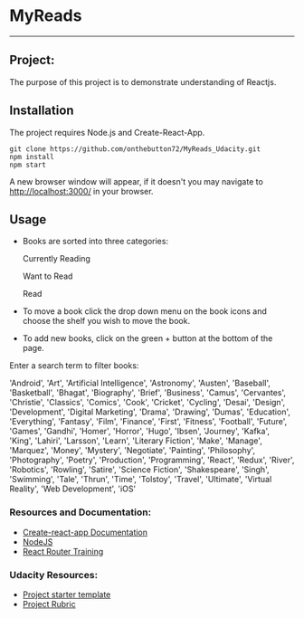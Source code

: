 # MyReads

---

## Project:

The purpose of this project is to demonstrate understanding of Reactjs.

## Installation

The project requires Node.js and Create-React-App. 

```
git clone https://github.com/onthebutton72/MyReads_Udacity.git
npm install
npm start

```

A new browser window will appear, if it doesn't you may navigate to [http://localhost:3000/](http://localhost:3000/) in your browser.

## Usage

- Books are sorted into three categories: 
    
    Currently Reading
    
    Want to Read
    
    Read

- To move a book click the drop down menu on the book icons and choose the shelf you wish to move the book.

- To add new books, click on the green + button at the bottom of the page.

Enter a search term to filter books:

'Android', 'Art', 'Artificial Intelligence', 'Astronomy', 'Austen', 'Baseball', 'Basketball', 'Bhagat', 'Biography', 'Brief', 'Business', 'Camus', 'Cervantes', 'Christie', 'Classics', 'Comics', 'Cook', 'Cricket', 'Cycling', 'Desai', 'Design', 'Development', 'Digital Marketing', 'Drama', 'Drawing', 'Dumas', 'Education', 'Everything', 'Fantasy', 'Film', 'Finance', 'First', 'Fitness', 'Football', 'Future', 'Games', 'Gandhi', 'Homer', 'Horror', 'Hugo', 'Ibsen', 'Journey', 'Kafka', 'King', 'Lahiri', 'Larsson', 'Learn', 'Literary Fiction', 'Make', 'Manage', 'Marquez', 'Money', 'Mystery', 'Negotiate', 'Painting', 'Philosophy', 'Photography', 'Poetry', 'Production', 'Programming', 'React', 'Redux', 'River', 'Robotics', 'Rowling', 'Satire', 'Science Fiction', 'Shakespeare', 'Singh', 'Swimming', 'Tale', 'Thrun', 'Time', 'Tolstoy', 'Travel', 'Ultimate', 'Virtual Reality', 'Web Development', 'iOS'

### Resources and Documentation:

- [Create-react-app Documentation](https://github.com/facebookincubator/create-react-app)
- [NodeJS](https://nodejs.org/en/)
- [React Router Training](https://reacttraining.com/)

### Udacity Resources:

- [Project starter template](https://github.com/udacity/reactnd-project-myreads-starter)
- [Project Rubric](https://review.udacity.com/#!/rubrics/918/view)